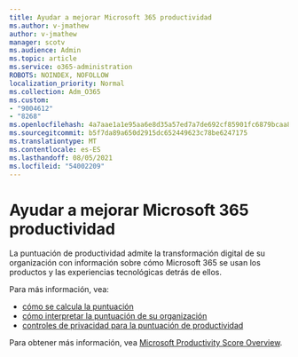 ```yaml
---
title: Ayudar a mejorar Microsoft 365 productividad
ms.author: v-jmathew
author: v-jmathew
manager: scotv
ms.audience: Admin
ms.topic: article
ms.service: o365-administration
ROBOTS: NOINDEX, NOFOLLOW
localization_priority: Normal
ms.collection: Adm_O365
ms.custom:
- "9004612"
- "8268"
ms.openlocfilehash: 4a7aae1a1e95aa6e8d35a57ed7a7de692cf85901fc6879bcaa8dade37456eba3
ms.sourcegitcommit: b5f7da89a650d2915dc652449623c78be6247175
ms.translationtype: MT
ms.contentlocale: es-ES
ms.lasthandoff: 08/05/2021
ms.locfileid: "54002209"
---
```

# <a name="help-improve-microsoft-365-productivity"></a>Ayudar a mejorar Microsoft 365 productividad

La puntuación de productividad admite la transformación digital de su organización con información sobre cómo Microsoft 365 se usan los productos y las experiencias tecnológicas detrás de ellos.

Para más información, vea:

- [cómo se calcula la puntuación](https://docs.microsoft.com/microsoft-365/admin/productivity/productivity-score)
- [cómo interpretar la puntuación de su organización](https://docs.microsoft.com/microsoft-365/admin/productivity/productivity-score)
- [controles de privacidad para la puntuación de productividad](https://docs.microsoft.com/microsoft-365/admin/productivity/privacy)

Para obtener más información, vea [Microsoft Productivity Score Overview](https://docs.microsoft.com/microsoft-365/admin/productivity/productivity-score).
